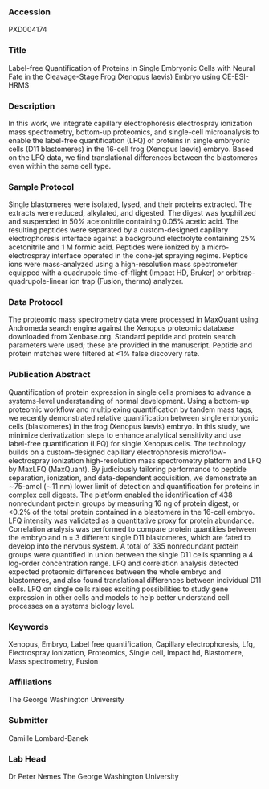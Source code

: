### Accession
PXD004174

### Title
Label-free Quantification of Proteins in Single Embryonic Cells with Neural Fate in the Cleavage-Stage Frog (Xenopus laevis) Embryo using CE-ESI-HRMS

### Description
In this work, we integrate capillary electrophoresis electrospray ionization mass spectrometry, bottom-up proteomics, and single-cell microanalysis to enable the label-free quantification (LFQ) of proteins in single embryonic cells (D11 blastomeres) in the 16-cell frog (Xenopus laevis) embryo. Based on the LFQ data, we find translational differences between the blastomeres even within the same cell type.

### Sample Protocol
Single blastomeres were isolated, lysed, and their proteins extracted. The extracts were reduced, alkylated, and digested. The digest was lyophilized and suspended in 50% acetonitrile containing 0.05% acetic acid. The resulting peptides were separated by a custom-designed capillary electrophoresis interface against a background electrolyte containing 25% acetonitrile and 1 M formic acid. Peptides were ionized by a micro-electrospray interface operated in the cone-jet spraying regime. Peptide ions were mass-analyzed using a high-resolution mass spectrometer equipped with a quadrupole time-of-flight (Impact HD, Bruker) or orbitrap-quadrupole-linear ion trap (Fusion, thermo) analyzer.

### Data Protocol
The proteomic mass spectrometry data were processed in MaxQuant using Andromeda search engine against the Xenopus proteomic database downloaded from Xenbase.org. Standard peptide and protein search parameters were used; these are provided in the manuscript. Peptide and protein matches were filtered at <1% false discovery rate.

### Publication Abstract
Quantification of protein expression in single cells promises to advance a systems-level understanding of normal development. Using a bottom-up proteomic workflow and multiplexing quantification by tandem mass tags, we recently demonstrated relative quantification between single embryonic cells (blastomeres) in the frog (Xenopus laevis) embryo. In this study, we minimize derivatization steps to enhance analytical sensitivity and use label-free quantification (LFQ) for single Xenopus cells. The technology builds on a custom-designed capillary electrophoresis microflow-electrospray ionization high-resolution mass spectrometry platform and LFQ by MaxLFQ (MaxQuant). By judiciously tailoring performance to peptide separation, ionization, and data-dependent acquisition, we demonstrate an &#x223c;75-amol (&#x223c;11 nm) lower limit of detection and quantification for proteins in complex cell digests. The platform enabled the identification of 438 nonredundant protein groups by measuring 16 ng of protein digest, or &lt;0.2% of the total protein contained in a blastomere in the 16-cell embryo. LFQ intensity was validated as a quantitative proxy for protein abundance. Correlation analysis was performed to compare protein quantities between the embryo and n = 3 different single D11 blastomeres, which are fated to develop into the nervous system. A total of 335 nonredundant protein groups were quantified in union between the single D11 cells spanning a 4 log-order concentration range. LFQ and correlation analysis detected expected proteomic differences between the whole embryo and blastomeres, and also found translational differences between individual D11 cells. LFQ on single cells raises exciting possibilities to study gene expression in other cells and models to help better understand cell processes on a systems biology level.

### Keywords
Xenopus, Embryo, Label free quantification, Capillary electrophoresis, Lfq, Electrospray ionization, Proteomics, Single cell, Impact hd, Blastomere, Mass spectrometry, Fusion

### Affiliations
The George Washington University

### Submitter
Camille Lombard-Banek

### Lab Head
Dr Peter Nemes
The George Washington University


